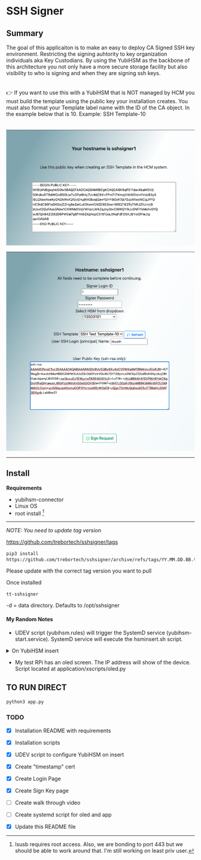 # SSH Signer

## Summary

The goal of this applicaiton is to make an easy to deploy CA Signed SSH key environment. Restricting the signing auhtority to key organization individuals aka Key Custodians.
By using the YubiHSM as the backbone of this architecture you not only have a more secure storage facility but also visibility to who is signing and when they are signing ssh keys.
<br >
<br >
<br >
👉 If you want to use this with a YubiHSM that is NOT managed by HCM you must build the template using the public key your installation creates. You must also format your Template label name with the ID of the CA object. In the example below that is 10. Example: SSH Template-10
<br >
<br >
<br >
![Setup Page Image](media/image1.png)


![Setup Page Image](media/image2.png)


***

## Install

**Requirements**
- yubihsm-connector
- Linux OS
- root install [^root] 

***
*NOTE: You need to update tag version*

https://github.com/trebortech/sshsigner/tags

```
pip3 install https://github.com/trebortech/sshsigner/archive/refs/tags/YY.MM.DD.BB.tar.gz
```
Please update with the correct tag version you want to pull

Once installed
```
tt-sshsigner
```

-d = data directory. Defaults to /opt/sshsigner


#### My Random Notes

- UDEV script (yubihsm.rules) will trigger the SystemD service (yubihsm-start.service). SystemD service will execute the hsminsert.sh script.

<details><summary>On YubiHSM insert</summary>

```mermaid

%%{init: {
  'theme':'base',
  'themeVariables': {
      'tertiaryColor': '#cccccc',
      'mainBkg': '#e3dada',
      'actorTextColor': '#b1b1b5',
      'actorBkg': '#0c8796',
      'signalColor': '#0c8796',
      'signalTextColor': '#b1b1b5',
      'sequenceNumberColor': '#b1b1b5'
      }
    }
  }%%


sequenceDiagram
  autonumber
  participant HSM
  participant UDEV
  Note over UDEV: /etc/udev/rules.d/yubihsm.rules
  participant SystemD
  Note over SystemD: /etc/systemd/system/yubihsm-start.service
  participant Script
  Note over Script: /usr/local/bin/hsminsert.sh

  HSM->>UDEV: Inserted
  UDEV->>SystemD: YubiHSM was inserted  
  SystemD->>Script: Run Script
  Script->>Script: Start service for inserted YubiHSM

```

</details>

- My test RPi has an oled screen. The IP address will show of the device. Script located at application/xscripts/oled.py


## TO RUN DIRECT

```bash
python3 app.py
```


### TODO

- [X] Installation README with requirements
- [X] Installation scripts
- [X] UDEV script to configure YubiHSM on insert
- [X] Create "timestamp" cert
- [X] Create Login Page
- [X] Create Sign Key page
- [ ] Create walk through video
- [ ] Create systemd script for oled and app
- [X] Update this README file



[^root]: lsusb requires root access. Also, we are bonding to port 443 but we should be able to work around that. I'm still working on least priv user.